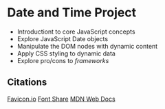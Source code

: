 # Date and Time Project

* Introductiont to core JavaScript concepts
* Explore JavaScript Date objects
* Manipulate the DOM nodes with dynamic content
* Apply CSS styling to dynamic data
* Explore pro/cons to _frameworks_

## Citations
[Favicon.io](https://www.favicon.io)
[Font Share](http://www.fontshare.com)
[MDN Web Docs](https://developer.mozilla.org/en-US/)